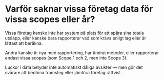 # Varför saknar vissa företag data för vissa scopes eller år?

Vissa företag kanske inte har system på plats för att spåra sina totala utsläpp, eller kanske bara rapporterar vad som krävs enligt lag eller är lättast att beräkna.

Andra kanske är nya med rapportering, har ändrat metoder, eller rapporterar endast vissa scopes (som Scope 1 och 2, men inte Scope 3).

Luckor i data betyder inte automatiskt dåliga avsikter — men gör det svårare att bedöma framsteg eller jämföra företag rättvist.
